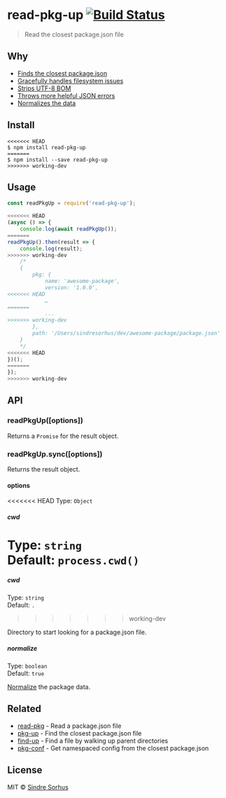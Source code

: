 # read-pkg-up [![Build Status](https://travis-ci.org/sindresorhus/read-pkg-up.svg?branch=master)](https://travis-ci.org/sindresorhus/read-pkg-up)

> Read the closest package.json file


## Why

- [Finds the closest package.json](https://github.com/sindresorhus/find-up)
- [Gracefully handles filesystem issues](https://github.com/isaacs/node-graceful-fs)
- [Strips UTF-8 BOM](https://github.com/sindresorhus/strip-bom)
- [Throws more helpful JSON errors](https://github.com/sindresorhus/parse-json)
- [Normalizes the data](https://github.com/npm/normalize-package-data#what-normalization-currently-entails)


## Install

```
<<<<<<< HEAD
$ npm install read-pkg-up
=======
$ npm install --save read-pkg-up
>>>>>>> working-dev
```


## Usage

```js
const readPkgUp = require('read-pkg-up');

<<<<<<< HEAD
(async () => {
	console.log(await readPkgUp());
=======
readPkgUp().then(result => {
	console.log(result);
>>>>>>> working-dev
	/*
	{
		pkg: {
			name: 'awesome-package',
			version: '1.0.0',
<<<<<<< HEAD
			…
=======
			...
>>>>>>> working-dev
		},
		path: '/Users/sindresorhus/dev/awesome-package/package.json'
	}
	*/
<<<<<<< HEAD
})();
=======
});
>>>>>>> working-dev
```


## API

### readPkgUp([options])

Returns a `Promise` for the result object.

### readPkgUp.sync([options])

Returns the result object.

#### options

<<<<<<< HEAD
Type: `Object`

##### cwd

Type: `string`<br>
Default: `process.cwd()`
=======
##### cwd

Type: `string`<br>
Default: `.`
>>>>>>> working-dev

Directory to start looking for a package.json file.

##### normalize

Type: `boolean`<br>
Default: `true`

[Normalize](https://github.com/npm/normalize-package-data#what-normalization-currently-entails) the package data.


## Related

- [read-pkg](https://github.com/sindresorhus/read-pkg) - Read a package.json file
- [pkg-up](https://github.com/sindresorhus/pkg-up) - Find the closest package.json file
- [find-up](https://github.com/sindresorhus/find-up) - Find a file by walking up parent directories
- [pkg-conf](https://github.com/sindresorhus/pkg-conf) - Get namespaced config from the closest package.json


## License

MIT © [Sindre Sorhus](https://sindresorhus.com)
